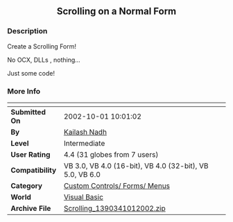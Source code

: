 ﻿<div align="center">

## Scrolling on a Normal Form


</div>

### Description

Create a Scrolling Form!

No OCX, DLLs , nothing...

Just some code!
 
### More Info
 


<span>             |<span>
---                |---
**Submitted On**   |2002-10-01 10:01:02
**By**             |[Kailash Nadh](https://github.com/Planet-Source-Code/PSCIndex/blob/master/ByAuthor/kailash-nadh.md)
**Level**          |Intermediate
**User Rating**    |4.4 (31 globes from 7 users)
**Compatibility**  |VB 3\.0, VB 4\.0 \(16\-bit\), VB 4\.0 \(32\-bit\), VB 5\.0, VB 6\.0
**Category**       |[Custom Controls/ Forms/  Menus](https://github.com/Planet-Source-Code/PSCIndex/blob/master/ByCategory/custom-controls-forms-menus__1-4.md)
**World**          |[Visual Basic](https://github.com/Planet-Source-Code/PSCIndex/blob/master/ByWorld/visual-basic.md)
**Archive File**   |[Scrolling\_1390341012002\.zip](https://github.com/Planet-Source-Code/kailash-nadh-scrolling-on-a-normal-form__1-39415/archive/master.zip)








